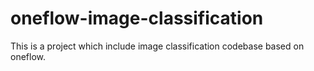 # oneflow-image-classification
This is a project which include image classification codebase based on oneflow.